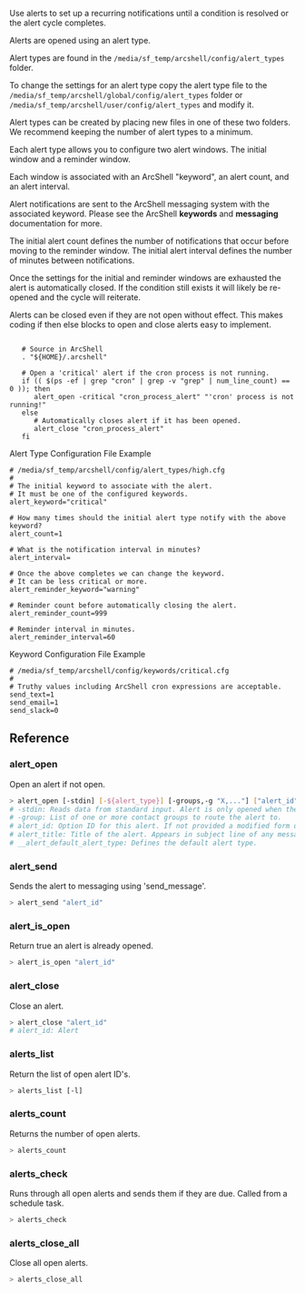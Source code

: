 Use alerts to set up a recurring notifications until a condition is resolved or the alert cycle completes.

Alerts are opened using an alert type. 

Alert types are found in the ```/media/sf_temp/arcshell/config/alert_types``` folder.

To change the settings for an alert type copy the alert type file to the ```/media/sf_temp/arcshell/global/config/alert_types``` folder or ```/media/sf_temp/arcshell/user/config/alert_types``` and modify it. 

Alert types can be created by placing new files in one of these two folders. We recommend keeping the number of alert types to a minimum.

Each alert type allows you to configure two alert windows. The initial window and a reminder window. 

Each window is associated with an ArcShell "keyword", an alert count, and an alert interval.

Alert notifications are sent to the ArcShell messaging system with the associated keyword. Please see the ArcShell **keywords** and **messaging** documentation for more.

The initial alert count defines the number of notifications that  occur before moving to the reminder window. The initial alert interval defines the number of minutes between notifications.

Once the settings for the initial and reminder windows are exhausted the alert is automatically closed. If the condition still exists it will likely be re-opened and the cycle will reiterate. 

Alerts can be closed even if they are not open without effect. This makes coding if then else blocks to open and close alerts easy to implement.

```

   # Source in ArcShell
   . "${HOME}/.arcshell"

   # Open a 'critical' alert if the cron process is not running.
   if (( $(ps -ef | grep "cron" | grep -v "grep" | num_line_count) == 0 )); then
      alert_open -critical "cron_process_alert" "'cron' process is not running!"
   else
      # Automatically closes alert if it has been opened.
      alert_close "cron_process_alert"
   fi

```

Alert Type Configuration File Example 

```
# /media/sf_temp/arcshell/config/alert_types/high.cfg
#
# The initial keyword to associate with the alert. 
# It must be one of the configured keywords.
alert_keyword="critical"

# How many times should the initial alert type notify with the above keyword?
alert_count=1

# What is the notification interval in minutes?
alert_interval=

# Once the above completes we can change the keyword.
# It can be less critical or more.
alert_reminder_keyword="warning"

# Reminder count before automatically closing the alert.
alert_reminder_count=999

# Reminder interval in minutes.
alert_reminder_interval=60
```

Keyword Configuration File Example

```
# /media/sf_temp/arcshell/config/keywords/critical.cfg
#
# Truthy values including ArcShell cron expressions are acceptable.
send_text=1
send_email=1
send_slack=0
```

## Reference


### alert_open
Open an alert if not open.
```bash
> alert_open [-stdin] [-${alert_type}] [-groups,-g "X,..."] ["alert_id"] "alert_title"
# -stdin: Reads data from standard input. Alert is only opened when there is data.
# -group: List of one or more contact groups to route the alert to.
# alert_id: Option ID for this alert. If not provided a modified form of the title is used.
# alert_title: Title of the alert. Appears in subject line of any messages.
# __alert_default_alert_type: Defines the default alert type.
```

### alert_send
Sends the alert to messaging using 'send_message'.
```bash
> alert_send "alert_id"
```

### alert_is_open
Return true an alert is already opened.
```bash
> alert_is_open "alert_id"
```

### alert_close
Close an alert.
```bash
> alert_close "alert_id"
# alert_id: Alert
```

### alerts_list
Return the list of open alert ID's.
```bash
> alerts_list [-l]
```

### alerts_count
Returns the number of open alerts.
```bash
> alerts_count
```

### alerts_check
Runs through all open alerts and sends them if they are due. Called from a schedule task.
```bash
> alerts_check
```

### alerts_close_all
Close all open alerts.
```bash
> alerts_close_all
```

